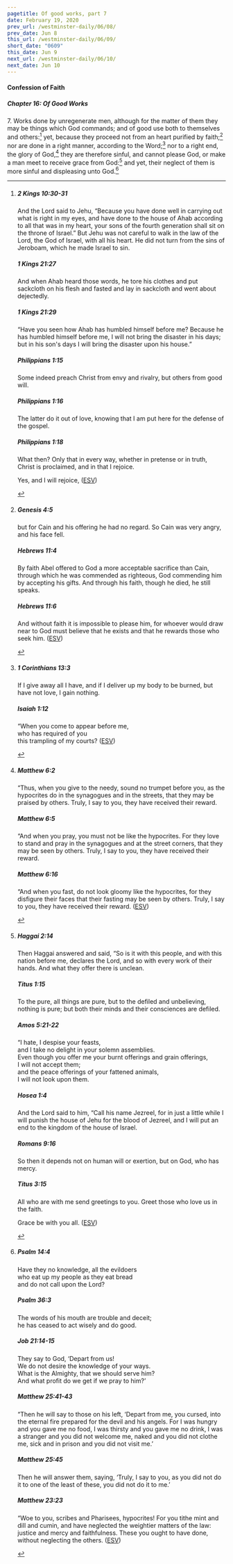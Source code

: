 ```yaml
---
pagetitle: Of good works, part 7
date: February 19, 2020
prev_url: /westminster-daily/06/08/
prev_date: Jun 8
this_url: /westminster-daily/06/09/
short_date: "0609"
this_date: Jun 9
next_url: /westminster-daily/06/10/
next_date: Jun 10
---
```


#### Confession of Faith

##### Chapter 16: Of Good Works

7\. Works done by unregenerate men, although for the matter of them they may be things which God commands; and of good use both to themselves and others:[^fnref:wcf1] yet, because they proceed not from an heart purified by faith;[^fnref:wcf2] nor are done in a right manner, according to the Word;[^fnref:wcf3] nor to a right end, the glory of God,[^fnref:wcf4] they are therefore sinful, and cannot please God, or make a man meet to receive grace from God:[^fnref:wcf5] and yet, their neglect of them is more sinful and displeasing unto God.[^fnref:wcf6]

[^fnref:wcf1]: <div class="esv"><h5>2 Kings 10:30-31</h5> <div class="esv-text"><p id="p12010030.01-1">And the <span class="small-caps">Lord</span> said to Jehu, &#8220;Because you have done well in carrying out what is right in my eyes, and have done to the house of Ahab according to all that was in my heart, your sons of the fourth generation shall sit on the throne of Israel.&#8221; But Jehu was not careful to walk in the law of the <span class="small-caps">Lord</span>, the God of Israel, with all his heart. He did not turn from the sins of Jeroboam, which he made Israel to sin.</p> </div><h5>1 Kings 21:27</h5> <div class="esv-text"><p id="p11021027.01-2">And when Ahab heard those words, he tore his clothes and put sackcloth on his flesh and fasted and lay in sackcloth and went about dejectedly.</p> </div><h5>1 Kings 21:29</h5> <div class="esv-text"><p id="p11021029.01-3">&#8220;Have you seen how Ahab has humbled himself before me? Because he has humbled himself before me, I will not bring the disaster in his days; but in his son's days I will bring the disaster upon his house.&#8221;</p> </div><h5>Philippians 1:15</h5> <div class="esv-text"><p id="p50001015.01-4">Some indeed preach Christ from envy and rivalry, but others from good will.</p> </div><h5>Philippians 1:16</h5> <div class="esv-text"><p id="p50001016.01-5">The latter do it out of love, knowing that I am put here for the defense of the gospel.</p> </div><h5>Philippians 1:18</h5> <div class="esv-text"><p id="p50001018.01-6">What then? Only that in every way, whether in pretense or in truth, Christ is proclaimed, and in that I rejoice.</p>  <p id="p50001018.26-6">Yes, and I will rejoice,  (<a href="http://www.esv.org" class="copyright">ESV</a>)</p> </div> </div>

[^fnref:wcf2]: <div class="esv"><h5>Genesis 4:5</h5> <div class="esv-text"><p id="p01004005.01-1">but for Cain and his offering he had no regard. So Cain was very angry, and his face fell.</p> </div><h5>Hebrews 11:4</h5> <div class="esv-text"><p id="p58011004.01-2">By faith Abel offered to God a more acceptable sacrifice than Cain, through which he was commended as righteous, God commending him by accepting his gifts. And through his faith, though he died, he still speaks.</p> </div><h5>Hebrews 11:6</h5> <div class="esv-text"><p id="p58011006.01-3">And without faith it is impossible to please him, for whoever would draw near to God must believe that he exists and that he rewards those who seek him.  (<a href="http://www.esv.org" class="copyright">ESV</a>)</p> </div> </div>

[^fnref:wcf3]: <div class="esv"><h5>1 Corinthians 13:3</h5> <div class="esv-text"><p id="p46013003.01-1">If I give away all I have, and if I deliver up my body to be burned, but have not love, I gain nothing.</p> </div><h5>Isaiah 1:12</h5> <div class="esv-text"><div class="block-indent"> <p class="line-group" id="p23001012.01-2">&#8220;When you come to appear before me,<br /> <span class="indent"></span>who has required of you<br /> <span class="indent"></span>this trampling of my courts?  (<a href="http://www.esv.org" class="copyright">ESV</a>)</p> </div> </div> </div>

[^fnref:wcf4]: <div class="esv"><h5>Matthew 6:2</h5> <div class="esv-text"><p class="chapter-first" id="p40006002.01-1"><span class="woc">&#8220;Thus, when you give to the needy, sound no trumpet before you, as the hypocrites do in the synagogues and in the streets, that they may be praised by others. Truly, I say to you, they have received their reward.</span></p> </div><h5>Matthew 6:5</h5> <div class="esv-text"> <p id="p40006005.04-2"><span class="woc">&#8220;And when you pray, you must not be like the hypocrites. For they love to stand and pray in the synagogues and at the street corners, that they may be seen by others. Truly, I say to you, they have received their reward.</span></p> </div><h5>Matthew 6:16</h5> <div class="esv-text"> <p id="p40006016.02-3"><span class="woc">&#8220;And when you fast, do not look gloomy like the hypocrites, for they disfigure their faces that their fasting may be seen by others. Truly, I say to you, they have received their reward.</span>  (<a href="http://www.esv.org" class="copyright">ESV</a>)</p> </div> </div>

[^fnref:wcf5]: <div class="esv"><h5>Haggai 2:14</h5> <div class="esv-text"><p id="p37002014.01-1">Then Haggai answered and said, &#8220;So is it with this people, and with this nation before me, declares the <span class="small-caps">Lord</span>, and so with every work of their hands. And what they offer there is unclean.</p> </div><h5>Titus 1:15</h5> <div class="esv-text"><p id="p56001015.01-2">To the pure, all things are pure, but to the defiled and unbelieving, nothing is pure; but both their minds and their consciences are defiled.</p> </div><h5>Amos 5:21-22</h5> <div class="esv-text"><div class="block-indent"> <p class="line-group" id="p30005021.01-3">&#8220;I hate, I despise your feasts,<br /> <span class="indent"></span>and I take no delight in your solemn assemblies.<br />  Even though you offer me your burnt offerings and grain offerings,<br /> <span class="indent"></span>I will not accept them;<br /> and the peace offerings of your fattened animals,<br /> <span class="indent"></span>I will not look upon them.</p> </div> </div><h5>Hosea 1:4</h5> <div class="esv-text"><p id="p28001004.01-4">And the <span class="small-caps">Lord</span> said to him, &#8220;Call his name Jezreel, for in just a little while I will punish the house of Jehu for the blood of Jezreel, and I will put an end to the kingdom of the house of Israel.</p> </div><h5>Romans 9:16</h5> <div class="esv-text"><p id="p45009016.01-5">So then it depends not on human will or exertion, but on God, who has mercy.</p> </div><h5>Titus 3:15</h5> <div class="esv-text"><p id="p56003015.01-6">All who are with me send greetings to you. Greet those who love us in the faith.</p> <p id="p56003015.18-6">Grace be with you all.  (<a href="http://www.esv.org" class="copyright">ESV</a>)</p> </div> </div>

[^fnref:wcf6]: <div class="esv"><h5>Psalm 14:4</h5> <div class="esv-text"><div class="block-indent"> <p class="line-group" id="p19014004.01-1">Have they no knowledge, all the evildoers<br /> <span class="indent"></span>who eat up my people as they eat bread<br /> <span class="indent"></span>and do not call upon the <span class="small-caps">Lord</span>?</p> </div> </div><h5>Psalm 36:3</h5> <div class="esv-text"><div class="block-indent"> <p class="line-group" id="p19036003.01-2">The words of his mouth are trouble and deceit;<br /> <span class="indent"></span>he has ceased to act wisely and do good.</p> </div> </div><h5>Job 21:14-15</h5> <div class="esv-text"><div class="block-indent"> <p class="line-group" id="p18021014.01-3">They say to God, &#8216;Depart from us!<br /> <span class="indent"></span>We do not desire the knowledge of your ways.<br />  What is the Almighty, that we should serve him?<br /> <span class="indent"></span>And what profit do we get if we pray to him?&#8217;</p> </div> </div><h5>Matthew 25:41-43</h5> <div class="esv-text"><p id="p40025041.01-4"><span class="woc">&#8220;Then he will say to those on his left, &#8216;Depart from me, you cursed, into the eternal fire prepared for the devil and his angels.</span> <span class="woc">For I was hungry and you gave me no food, I was thirsty and you gave me no drink,</span> <span class="woc">I was a stranger and you did not welcome me, naked and you did not clothe me, sick and in prison and you did not visit me.&#8217;</span></p> </div><h5>Matthew 25:45</h5> <div class="esv-text"><p id="p40025045.01-5"><span class="woc">Then he will answer them, saying, &#8216;Truly, I say to you, as you did not do it to one of the least of these, you did not do it to me.&#8217;</span></p> </div><h5>Matthew 23:23</h5> <div class="esv-text"><p id="p40023023.01-6"><span class="woc">&#8220;Woe to you, scribes and Pharisees, hypocrites! For you tithe mint and dill and cumin, and have neglected the weightier matters of the law: justice and mercy and faithfulness. These you ought to have done, without neglecting the others.</span>  (<a href="http://www.esv.org" class="copyright">ESV</a>)</p> </div> </div>

